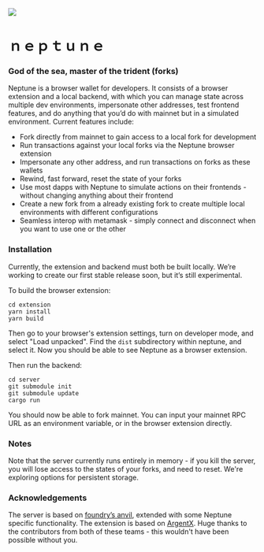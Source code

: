 <image src="./media/trident1.png"/>

# ｎｅｐｔｕｎｅ

### God of the sea, master of the trident (forks)

Neptune is a browser wallet for developers. It consists of a browser extension
and a local backend, with which you can manage state across multiple dev
environments, impersonate other addresses, test frontend features, and do
anything that you’d do with mainnet but in a simulated environment. Current
features include:

- Fork directly from mainnet to gain access to a local fork for development
- Run transactions against your local forks via the Neptune browser extension
- Impersonate any other address, and run transactions on forks as these wallets
- Rewind, fast forward, reset the state of your forks
- Use most dapps with Neptune to simulate actions on their frontends - without
  changing anything about their frontend
- Create a new fork from a already existing fork to create multiple local
  environments with different configurations
- Seamless interop with metamask - simply connect and disconnect when you want
  to use one or the other

### Installation 

Currently, the extension and backend must both be built locally. We’re working
to create our first stable release soon, but it’s still experimental. 

To build the browser extension:
```
cd extension
yarn install
yarn build
```

Then go to your browser's extension settings, turn on developer mode, and select
"Load unpacked". Find the `dist` subdirectory within neptune, and select it. Now
you should be able to see Neptune as a browser extension.

Then run the backend:
```
cd server
git submodule init
git submodule update
cargo run
```

You should now be able to fork mainnet. You can input your mainnet RPC URL as an
environment variable, or in the browser extension directly.

### Notes

Note that the server currently runs entirely in memory - if you kill the server,
you will lose access to the states of your forks, and need to reset. We're
exploring options for persistent storage.

### Acknowledgements

The server is based on [foundry’s anvil](https://github.com/foundry-rs/foundry),
extended with some Neptune specific functionality. The extension is based on
[ArgentX](https://github.com/argentlabs/argent-x). Huge thanks to the contributors
from both of these teams - this wouldn't have been possible without you.
